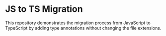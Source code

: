 # JS to TS Migration
This repository demonstrates the migration process from JavaScript to TypeScript by adding type annotations without changing the file extensions.

